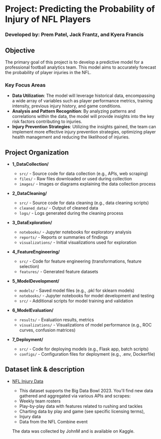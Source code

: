 # Project: Predicting the Probability of Injury of NFL Players

### Developed by: Prem Patel, Jack Frantz, and Kyera Francis

## Objective
The primary goal of this project is to develop a predictive model for a professional football analytics team. This model aims to accurately forecast the probability of player injuries in the NFL.

### Key Focus Areas
- **Data Utilization**: The model will leverage historical data, encompassing a wide array of variables such as player performance metrics, training intensity, previous injury history, and game conditions.
- **Analysis and Pattern Recognition**: By analyzing patterns and correlations within the data, the model will provide insights into the key risk factors contributing to injuries.
- **Injury Prevention Strategies**: Utilizing the insights gained, the team can implement more effective injury prevention strategies, optimizing player health management and reducing the likelihood of injuries.
## Project Organization
- **1_DataCollection/**
  - `src/` - Source code for data collection (e.g., APIs, web scraping)
  - `files/` - Raw files downloaded or used during collection
  - `images/` - Images or diagrams explaining the data collection process

- **2_DataCleaning/**
  - `src/` - Source code for data cleaning (e.g., data cleaning scripts)
  - `cleaned_data/` - Output of cleaned data
  - `logs/` - Logs generated during the cleaning process

- **3_DataExploration/**
  - `notebooks/` - Jupyter notebooks for exploratory analysis
  - `reports/` - Reports or summaries of findings
  - `visualizations/` - Initial visualizations used for exploration

- **4_FeatureEngineering/**
  - `src/` - Code for feature engineering (transformations, feature selection)
  - `features/` - Generated feature datasets

- **5_ModelDevelopment/**
  - `models/` - Saved model files (e.g., .pkl for sklearn models)
  - `notebooks/` - Jupyter notebooks for model development and testing
  - `src/` - Additional scripts for model training and validation

- **6_ModelEvaluation/**
  - `results/` - Evaluation results, metrics
  - `visualizations/` - Visualizations of model performance (e.g., ROC curves, confusion matrices)

- **7_Deployment/**
  - `src/` - Code for deploying models (e.g., Flask app, batch scripts)
  - `configs/` - Configuration files for deployment (e.g., .env, Dockerfile)

## Dataset link & description
- [NFL Injury Data](https://www.kaggle.com/datasets/jpmiller/nfl-competition-data)
  - This dataset supports the Big Data Bowl 2023. You'll find new data gathered and aggregated via various APIs and scrapes:
  - Weekly team rosters
  - Play-by-play data with features related to rushing and tackles
  - Charting data by play and game (see specific licensing terms),
  - Injury data
  - Data from the NFL Combine event 
  
  The data was collected by JohnM and is available on Kaggle.
